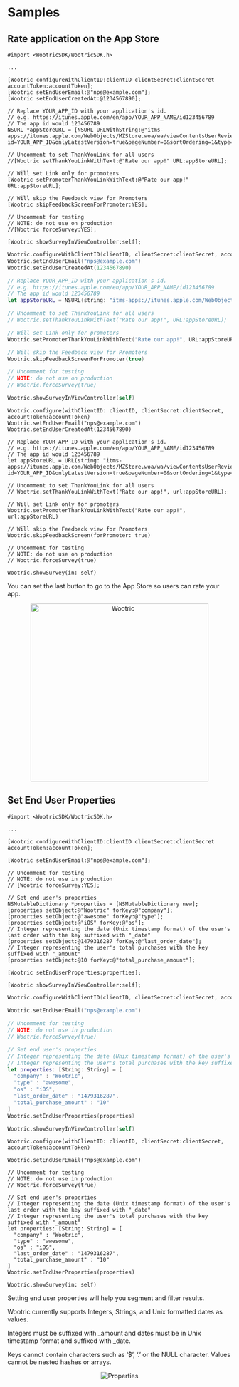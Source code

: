 # Samples

## Rate application on the App Store
```objective_c
#import <WootricSDK/WootricSDK.h>

...

[Wootric configureWithClientID:clientID clientSecret:clientSecret accountToken:accountToken];
[Wootric setEndUserEmail:@"nps@example.com"];
[Wootric setEndUserCreatedAt:@1234567890];

// Replace YOUR_APP_ID with your application's id. 
// e.g. https://itunes.apple.com/en/app/YOUR_APP_NAME/id123456789
// The app id would 123456789
NSURL *appStoreURL = [NSURL URLWithString:@"itms-apps://itunes.apple.com/WebObjects/MZStore.woa/wa/viewContentsUserReviews?id=YOUR_APP_ID&onlyLatestVersion=true&pageNumber=0&sortOrdering=1&type=Purple+Software"];

// Uncomment to set ThankYouLink for all users
//[Wootric setThankYouLinkWithText:@"Rate our app!" URL:appStoreURL];

// Will set Link only for promoters
[Wootric setPromoterThankYouLinkWithText:@"Rate our app!" URL:appStoreURL];

// Will skip the Feedback view for Promoters
[Wootric skipFeedbackScreenForPromoter:YES];

// Uncomment for testing
// NOTE: do not use on production
//[Wootric forceSurvey:YES];

[Wootric showSurveyInViewController:self];
```
```swift
Wootric.configureWithClientID(clientID, clientSecret:clientSecret, accountToken:accountToken)
Wootric.setEndUserEmail("nps@example.com")
Wootric.setEndUserCreatedAt(1234567890)

// Replace YOUR_APP_ID with your application's id.
// e.g. https://itunes.apple.com/en/app/YOUR_APP_NAME/id123456789
// The app id would 123456789
let appStoreURL = NSURL(string: "itms-apps://itunes.apple.com/WebObjects/MZStore.woa/wa/viewContentsUserReviews?id=YOUR_APP_ID&onlyLatestVersion=true&pageNumber=0&sortOrdering=1&type=Purple+Software")

// Uncomment to set ThankYouLink for all users
// Wootric.setThankYouLinkWithText("Rate our app!", URL:appStoreURL);

// Will set Link only for promoters
Wootric.setPromoterThankYouLinkWithText("Rate our app!", URL:appStoreURL)

// Will skip the Feedback view for Promoters
Wootric.skipFeedbackScreenForPromoter(true)

// Uncomment for testing
// NOTE: do not use on production
// Wootric.forceSurvey(true)

Wootric.showSurveyInViewController(self)
```
```swift_three
Wootric.configure(withClientID: clientID, clientSecret:clientSecret, accountToken:accountToken)
Wootric.setEndUserEmail("nps@example.com")
Wootric.setEndUserCreatedAt(1234567890)

// Replace YOUR_APP_ID with your application's id.
// e.g. https://itunes.apple.com/en/app/YOUR_APP_NAME/id123456789
// The app id would 123456789
let appStoreURL = URL(string: "itms-apps://itunes.apple.com/WebObjects/MZStore.woa/wa/viewContentsUserReviews?id=YOUR_APP_ID&onlyLatestVersion=true&pageNumber=0&sortOrdering=1&type=Purple+Software")

// Uncomment to set ThankYouLink for all users
// Wootric.setThankYouLinkWithText("Rate our app!", url:appStoreURL);

// Will set Link only for promoters
Wootric.setPromoterThankYouLinkWithText("Rate our app!", url:appStoreURL)

// Will skip the Feedback view for Promoters
Wootric.skipFeedbackScreen(forPromoter: true)

// Uncomment for testing
// NOTE: do not use on production
// Wootric.forceSurvey(true)

Wootric.showSurvey(in: self)
```

You can set the last button to go to the App Store so users can rate your app.

<p align="center" >
  <img src="https://cloud.githubusercontent.com/assets/1431421/16994309/6da2c438-4e6c-11e6-91f1-c75fcac4d2e6.png" alt="Wootric" title="Wootric" style="height:400px;">
</p>

## Set End User Properties
```objective_c
#import <WootricSDK/WootricSDK.h>

...

[Wootric configureWithClientID:clientID clientSecret:clientSecret accountToken:accountToken];

[Wootric setEndUserEmail:@"nps@example.com"];

// Uncomment for testing
// NOTE: do not use in production
// [Wootric forceSurvey:YES];

// Set end user's properties
NSMutableDictionary *properties = [NSMutableDictionary new];
[properties setObject:@"Wootric" forKey:@"company"];
[properties setObject:@"awesome" forKey:@"type"];
[properties setObject:@"iOS" forKey:@"os"];
// Integer representing the date (Unix timestamp format) of the user's last order with the key suffixed with "_date"
[properties setObject:@1479316287 forKey:@"last_order_date"];
// Integer representing the user's total purchases with the key suffixed with "_amount"
[properties setObject:@10 forKey:@"total_purchase_amount"];

[Wootric setEndUserProperties:properties];

[Wootric showSurveyInViewController:self];
```
```swift
Wootric.configureWithClientID(clientID, clientSecret:clientSecret, accountToken:accountToken)
    
Wootric.setEndUserEmail("nps@example.com")

// Uncomment for testing
// NOTE: do not use in production
// Wootric.forceSurvey(true)

// Set end user's properties
// Integer representing the date (Unix timestamp format) of the user's last order with the key suffixed with "_date"
// Integer representing the user's total purchases with the key suffixed with "_amount"
let properties: [String: String] = [
  "company" : "Wootric",
  "type" : "awesome",
  "os" : "iOS",
  "last_order_date" : "1479316287",
  "total_purchase_amount" : "10"
]
Wootric.setEndUserProperties(properties)

Wootric.showSurveyInViewController(self)
```
```swift_three
Wootric.configure(withClientID: clientID, clientSecret:clientSecret, accountToken:accountToken)
    
Wootric.setEndUserEmail("nps@example.com")

// Uncomment for testing
// NOTE: do not use in production
// Wootric.forceSurvey(true)

// Set end user's properties
// Integer representing the date (Unix timestamp format) of the user's last order with the key suffixed with "_date"
// Integer representing the user's total purchases with the key suffixed with "_amount"
let properties: [String: String] = [
  "company" : "Wootric",
  "type" : "awesome",
  "os" : "iOS",
  "last_order_date" : "1479316287",
  "total_purchase_amount" : "10"
]
Wootric.setEndUserProperties(properties)

Wootric.showSurvey(in: self)
```
Setting end user properties will help you segment and filter results.

Wootric currently supports Integers, Strings, and Unix formatted dates as values.

Integers must be suffixed with _amount and dates must be in Unix timestamp format and suffixed with _date.

Keys cannot contain characters such as ‘$’, ‘.’ or the NULL character. Values cannot be nested hashes or arrays.

<p align="center" >
  <img src="https://cloud.githubusercontent.com/assets/1431421/17043713/0b202224-4f7f-11e6-86cf-3193cfda998f.png" alt="Properties" title="Wootric">
</p>
